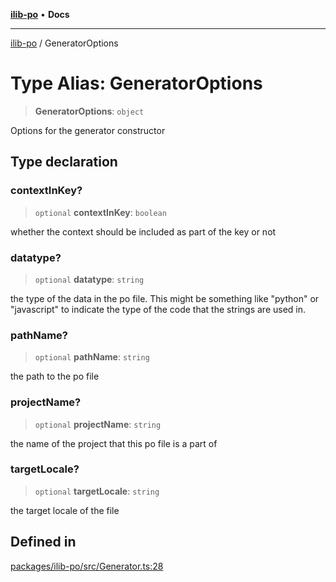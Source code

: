 [**ilib-po**](../index.md) • **Docs**

***

[ilib-po](../index.md) / GeneratorOptions

# Type Alias: GeneratorOptions

> **GeneratorOptions**: `object`

Options for the generator constructor

## Type declaration

### contextInKey?

> `optional` **contextInKey**: `boolean`

whether the context should be included as part of the key or not

### datatype?

> `optional` **datatype**: `string`

the type of the data in the po file. This might be something like "python" or "javascript" to
indicate the type of the code that the strings are used in.

### pathName?

> `optional` **pathName**: `string`

the path to the po file

### projectName?

> `optional` **projectName**: `string`

the name of the project that this po file is a part of

### targetLocale?

> `optional` **targetLocale**: `string`

the target locale of the file

## Defined in

[packages/ilib-po/src/Generator.ts:28](https://github.com/iLib-js/ilib-mono/blob/c0fae8bde5f06bd45cef09be8f7ab667ccfdb8fe/packages/ilib-po/src/Generator.ts#L28)
